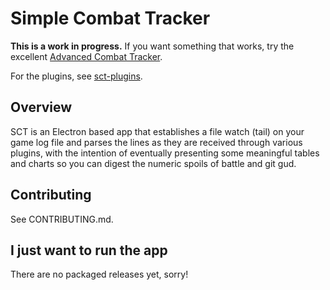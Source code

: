 # Simple Combat Tracker

**This is a work in progress.** If you want something that works, try the excellent [Advanced Combat Tracker](https://github.com/EQAditu/AdvancedCombatTracker).

For the plugins, see [sct-plugins](https://github.com/azcn2503/sct-plugins).

## Overview

SCT is an Electron based app that establishes a file watch (tail) on your game log file and parses the lines as they are received through various plugins, with the intention of eventually presenting some meaningful tables and charts so you can digest the numeric spoils of battle and git gud.

## Contributing

See CONTRIBUTING.md.

## I just want to run the app

There are no packaged releases yet, sorry!

